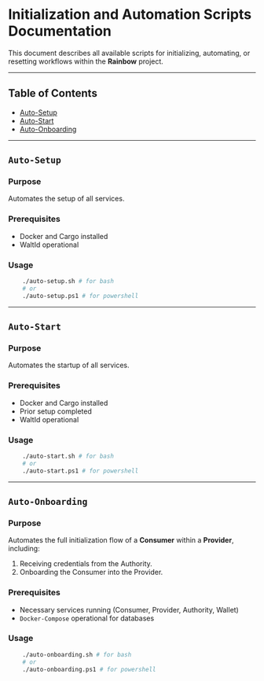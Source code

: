 # Initialization and Automation Scripts Documentation

This document describes all available scripts for initializing, automating, or resetting workflows within the **Rainbow** project.

---

## Table of Contents

- [Auto-Setup](#Auto-Setup)
- [Auto-Start](#Auto-Start)
- [Auto-Onboarding](#Auto-Onboarding)

---

## `Auto-Setup`

### Purpose
Automates the setup of all services.

### Prerequisites
- Docker and Cargo installed
- WaltId operational

### Usage
```bash
    ./auto-setup.sh # for bash
    # or
    ./auto-setup.ps1 # for powershell
```

---

## `Auto-Start`

### Purpose
Automates the startup of all services.

### Prerequisites
- Docker and Cargo installed
- Prior setup completed
- WaltId operational

### Usage
```bash
    ./auto-start.sh # for bash
    # or
    ./auto-start.ps1 # for powershell
```

---

## `Auto-Onboarding`

### Purpose
Automates the full initialization flow of a **Consumer** within a **Provider**, including:

1. Receiving credentials from the Authority.
2. Onboarding the Consumer into the Provider.

### Prerequisites
- Necessary services running (Consumer, Provider, Authority, Wallet)
- `Docker-Compose` operational for databases

### Usage
```bash
    ./auto-onboarding.sh # for bash
    # or 
    ./auto-onboarding.ps1 # for powershell
```
